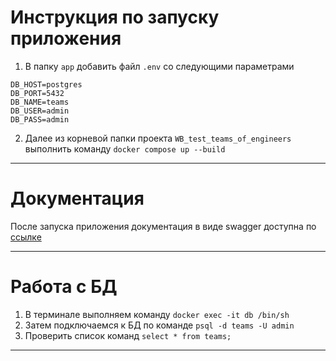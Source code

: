 # Инструкция по запуску приложения

1. В папку `app` добавить файл `.env` со следующими параметрами
```
DB_HOST=postgres
DB_PORT=5432
DB_NAME=teams
DB_USER=admin
DB_PASS=admin
```

2. Далее из корневой папки проекта `WB_test_teams_of_engineers` выполнить команду `docker compose up --build`
___
# Документация

После запуска приложения документация в виде swagger доступна по [ссылке](http://localhost:8000/docs)
___

# Работа с БД

1. В терминале выполняем команду `docker exec -it db /bin/sh`
2. Затем подключаемся к БД по команде `psql -d teams -U admin`
3. Проверить список команд `select * from teams;`

---
